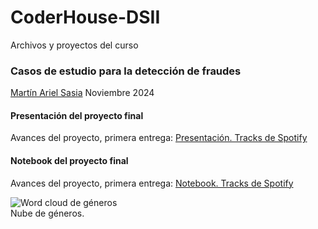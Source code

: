 # CoderHouse-DSII
Archivos y proyectos del curso
<h3>Casos de estudio para la detección de fraudes</h3>

<div class="badge-base LI-profile-badge" data-locale="es_ES" data-size="medium" data-theme="dark" data-type="VERTICAL" data-vanity="martinsasiads" data-version="v1"><a class="badge-base__link LI-simple-link" href="https://ar.linkedin.com/in/martinsasiads?trk=profile-badge">Martín Ariel Sasia</a> Noviembre 2024</div>

<body>
<h4>Presentación del proyecto final</h4>
<p>Avances del proyecto, primera entrega:
<a href="https://docs.google.com/presentation/d/1MVy9oHEZkExkrYeSGK2tfR5bUfjplE5V5L_KfKkOtFQ/edit?usp=sharing">Presentación. Tracks de Spotify</a>
</p>

<h4>Notebook del proyecto final</h4>
<p>Avances del proyecto, primera entrega:
<a href= "https://colab.research.google.com/drive/1XBrZGAdhuQjTePV4IR9DrC48BG_Iwkjx?usp=sharing">Notebook. Tracks de Spotify</a>
<div><img src="Primera_Entrega/PortadaV3.png" alt="Word cloud de géneros"> </div> 
Nube de géneros.
</p>
</body>
